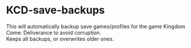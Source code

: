 # KCD-save-backups
This will automatically backup save games/profiles for the game Kingdom Come: Deliverance to avoid corruption.  
Keeps all backups, or overwrites older ones.